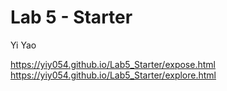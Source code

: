 # Lab 5 - Starter
Yi Yao 

https://yiy054.github.io/Lab5_Starter/expose.html
https://yiy054.github.io/Lab5_Starter/explore.html
